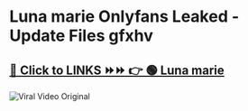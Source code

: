 
 # Luna marie Onlyfans Leaked - Update Files gfxhv

## <h2><a href="https://clipsfans.com/Luna_marie&ref=git">🔗 Click to LINKS ⏩⏩ 👉 🟢 Luna marie </a></h2>

<a href="https://clipsfans.com/Luna_marie&ref=git" rel="nofollow" data-target="animated-image.originalLink"><img src="https://i.ibb.co.com/xMMVF88/686577567.gif" alt="Viral Video Original" style="max-width: 100%; display: inline-block;" data-target="animated-image.originalImage"></a>

